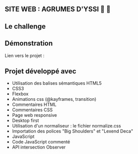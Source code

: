 ## SITE WEB : AGRUMES D'YSSI 🍋 🍊

## Le challenge

## Démonstration

Lien vers le projet :

## Projet développé avec

- Utilisation des balises sémantiques HTML5
- CSS3
- Flexbox
- Animations css (@kayframes, transition)
- Commentaires HTML
- Commentaires CSS
- Page web responsive
- Desktop first
- Utilisation d'un normaliseur : le fichier normalize.css
- Importation des polices "Big Shoulders" et "Lexend Deca"
- JavaScript
- Code JavaScript commenté
- API intersection Observer
